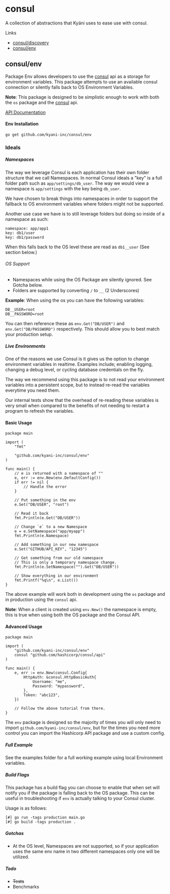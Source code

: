 # consul
A collection of abstractions that Kyäni uses to ease use with consul.

Links

- [consul/discovery](https://github.com/kyani-inc/consul/tree/master/discovery)
- [consul/env](#env)

## consul/env

Package Env allows developers to use the [consul](https://github.com/hashicorp/consul) api as a storage for environment variables. This package attempts to use an available consul connection or silently falls back to OS Environment Variables.

**Note**: This package is designed to be simplistic enough to work with both the `os` package and the [consul](https://github.com/hashicorp/consul) api.

[API Documentation](http://godoc.org/github.com/kyani-inc/consul/env)

#### Env Installation

```
go get github.com/kyani-inc/consul/env
```

### Ideals

##### Namespaces

The way we leverage Consul is each application has their own folder structure that we call Namespaces. In normal Consul ideals a "key" is a full folder path such as `app/settings/db_user`. The way we would view a namespace is `app/settings` with the key being `db_user`.

We have chosen to break things into namespaces in order to support the fallback to OS environment variables where folders might not be supported. 

Another use case we have is to still leverage folders but doing so inside of a namespace as such:

```
namespace: app/app1
key: db1/user
key: db1/password
```

When this falls back to the OS level these are read as `db1__user` (See section below.)

###### OS Support

- Namespaces while using the OS Package are silently ignored. See Gotcha below.
- Folders are supported by converting `/` to `__` (2 Underscores)

**Example**:
When using the os you can have the following variables:

```
DB__USER=root
DB__PASSWORD=root
```

You can then reference these as `env.Get("DB/USER")` and `env.Get("DB/PASSWORD")` respectively. This should allow you to best match your production setup.


##### Live Environments

One of the reasons we use Consul is it gives us the option to change environment variables in realtime. Examples include; enabling logging, changing a debug level, or cycling database credentials on the fly.

The way we recommend using this package is to not read your environment variables into a persistent scope, but to instead re-read the variables everytime you need them. 

Our internal tests show that the overhead of re-reading these variables is very small when compared to the benefits of not needing to restart a program to refresh the variables.

#### Basic Usage

```
package main

import (
    "fmt"

    "github.com/kyani-inc/consul/env"
)

func main() {
    // e is returned with a namespace of ""
    e, err := env.New(env.DefaultConfig()) 
    if err != nil {
        // Handle the error
    }

    // Put something in the env
    e.Set("DB/USER", "root")

    // Read it back
    fmt.Println(e.Get("DB/USER"))

    // Change `e` to a new Namespace
    e = e.SetNamespace("app/myapp")
    fmt.Println(e.Namespace)

    // Add something in our new namespace
    e.Set("GITHUB/API_KEY", "12345")

    // Get something from our old namespace
    // This is only a temporary namespace change.
    fmt.Println(e.SetNamespace("").Get("DB/USER"))

    // Show everything in our environment
    fmt.Printf("%q\n", e.List())
}
```

The above example will work both in development using the `os` package and in production using the `consul` api.

**Note**: When a client is created using `env.New()` the namespace is empty, this is true when using both the OS package and the Consul API.

#### Advanced Usage

```
package main

import (
    "github.com/kyani-inc/consul/env"
    consul "github.com/hashicorp/consul/api"
)

func main() {
    e, err := env.New(consul.Config{
        HttpAuth: &consul.HttpBasicAuth{
            Username: "me",
            Password: "mypassword",
        },
        Token: "abc123",
    })

    // Follow the above tutorial from there.
}
```

The `env` package is designed so the majority of times you will only need to import `github.com/kyani-inc/consul/env`, but for the times you need more control you can import the Hashicorp API package and use a custom config.

##### Full Example

See the examples folder for a full working example using local Environment variables.


##### Build Flags

This package has a build flag you can choose to enable that when set will notify you if the package is falling back to the OS package. This can be useful in troubleshooting if `env` is actually talking to your Consul cluster.

Usage is as follows:

```
[#] go run -tags production main.go
[#] go build -tags production .
```

##### Gotchas

- At the OS level, Namespaces are not supported, so if your application uses the same env name in two different namespaces only one will be utilized.

##### Todo

- ~~Tests~~
- Benchmarks